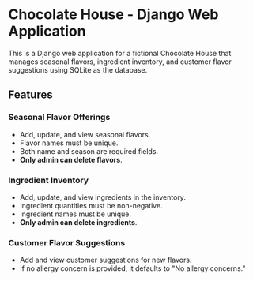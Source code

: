 # Chocolate House - Django Web Application

This is a Django web application for a fictional Chocolate House that manages seasonal flavors, ingredient inventory, and customer flavor suggestions using SQLite as the database.

## Features

### Seasonal Flavor Offerings
- Add, update, and view seasonal flavors.
- Flavor names must be unique.
- Both name and season are required fields.
- **Only admin can delete flavors**.

### Ingredient Inventory
- Add, update, and view ingredients in the inventory.
- Ingredient quantities must be non-negative.
- Ingredient names must be unique.
- **Only admin can delete ingredients**.

### Customer Flavor Suggestions
- Add and view customer suggestions for new flavors.
- If no allergy concern is provided, it defaults to "No allergy concerns."

